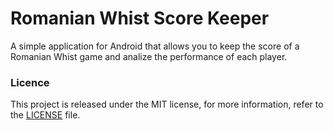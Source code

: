 # Romanian Whist Score Keeper

A simple application for Android that allows you to keep the score of a Romanian Whist game and analize the performance of each player.

### Licence

This project is released under the MIT license, for more information, refer to the [LICENSE](LICENSE.md) file.
